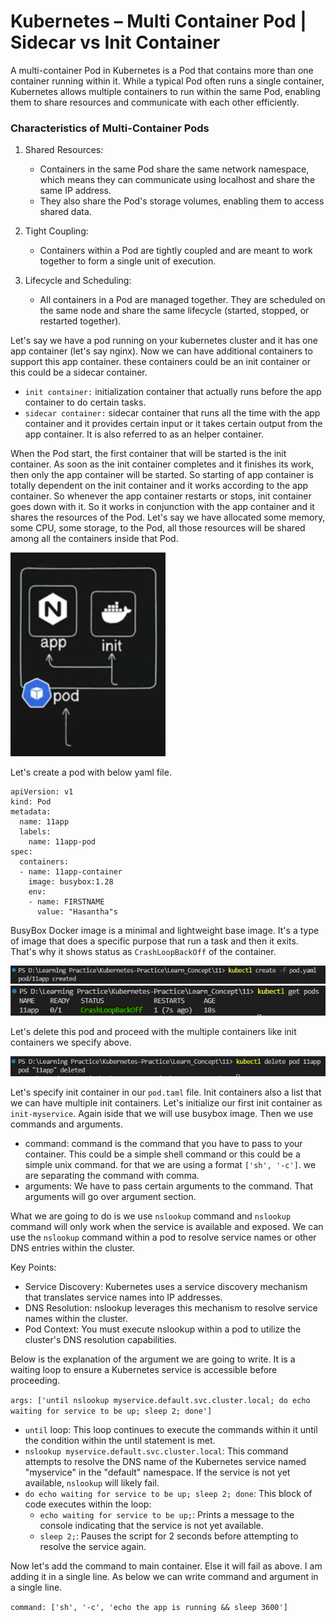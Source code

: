 
# Kubernetes – Multi Container Pod | Sidecar vs Init Container

A multi-container Pod in Kubernetes is a Pod that contains more than one container running within it. While a typical Pod often runs a single container, Kubernetes allows multiple containers to run within the same Pod, enabling them to share resources and communicate with each other efficiently.

### Characteristics of Multi-Container Pods
1. Shared Resources:
    * Containers in the same Pod share the same network namespace, which means they can communicate using localhost and share the same IP address.
    * They also share the Pod's storage volumes, enabling them to access shared data.

2. Tight Coupling:
    * Containers within a Pod are tightly coupled and are meant to work together to form a single unit of execution.

3. Lifecycle and Scheduling:
    * All containers in a Pod are managed together. They are scheduled on the same node and share the same lifecycle (started, stopped, or restarted together).

Let's say we have a pod running on your kubernetes cluster and it has one app container (let's say nginx). Now we can have additional containers to support this app container. these containers could be an init container or this could be a sidecar container. 
* ```init container:``` initialization container that actually runs before the app container to do certain tasks.
* ```sidecar container:``` sidecar container that runs all the time with the app container and it provides certain input or it takes certain output from the app container. It is also referred to as an helper container.

When the Pod start, the first container that will be started is the init container. As soon as the init container completes and it finishes its work, then only the app container will be started. So starting of app container is totally dependent on the init container and it works according to the app container. So whenever the app container restarts or stops, init container goes down with it. So it works in conjunction with the app container and it shares the resources of the Pod. Let's say we have allocated some memory, some CPU, some storage, to the Pod, all those resources will be shared among all the containers inside that Pod.

![multi container Pod diagram](img/01.png)

Let's create a pod with below yaml file.

```
apiVersion: v1
kind: Pod
metadata: 
  name: 11app
  labels: 
    name: 11app-pod
spec:
  containers:
  - name: 11app-container
    image: busybox:1.28
    env: 
    - name: FIRSTNAME
      value: "Hasantha"s
```

BusyBox Docker image is a minimal and lightweight base image. It's a type of image that does a specific purpose that run a task and then it exits. That's why it shows status as ```CrashLoopBackOff``` of the container.

![create pod](img/02.png)
![list the pod](img/03.png)

Let's delete this pod and proceed with the multiple containers like init containers we specify above.

![delete the pod](img/04.png)

Let's specify init container in our ```pod.taml``` file. Init containers also a list that we can have multiple init containers. Let's initialize our first init container as ```init-myservice```. Again iside that we will use busybox image. Then we use commands and arguments.

* command: command is the command that you have to pass to your container. This could be a simple shell command or this could be a simple unix command. for that we are using a format ```['sh', '-c']```. we are separating the command with comma.
* arguments: We have to pass certain arguments to the command. That arguments will go over argument section. 

What we are going to do is we use ```nslookup``` command and ```nslookup``` command will only work when the service is available and exposed. We can use the ```nslookup``` command within a pod to resolve service names or other DNS entries within the cluster.

Key Points:

* Service Discovery: Kubernetes uses a service discovery mechanism that translates service names into IP addresses.
* DNS Resolution: nslookup leverages this mechanism to resolve service names within the cluster.
* Pod Context: You must execute nslookup within a pod to utilize the cluster's DNS resolution capabilities.

Below is the explanation of the argument we are going to write. It is a waiting loop to ensure a Kubernetes service is accessible before proceeding.

```args: ['until nslookup myservice.default.svc.cluster.local; do echo waiting for service to be up; sleep 2; done']```

* ```until``` loop: This loop continues to execute the commands within it until the condition within the until statement is met.
* ```nslookup myservice.default.svc.cluster.local```: This command attempts to resolve the DNS name of the Kubernetes service named "myservice" in the "default" namespace. If the service is not yet available, ```nslookup``` will likely fail.
* ```do echo waiting for service to be up; sleep 2; done```: This block of code executes within the loop:
  * ```echo waiting for service to be up;```: Prints a message to the console indicating that the service is not yet available.
  * ```sleep 2;```: Pauses the script for 2 seconds before attempting to resolve the service again.

Now let's add the command to main container. Else it will fail as above. I am adding it in a single line. As below we can write command and argument in a single line.

```command: ['sh', '-c', 'echo the app is running && sleep 3600']```